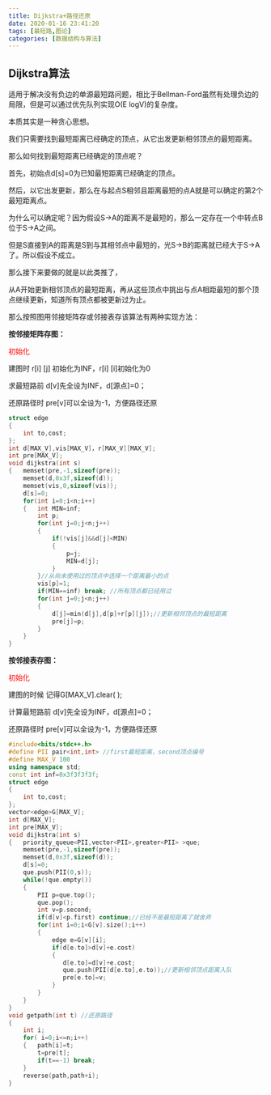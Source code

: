 ```yaml
---
title: Dijkstra+路径还原
date: 2020-01-16 23:41:20
tags: [最短路,图论]
categories: [数据结构与算法]
---
```


## Dijkstra算法

适用于解决没有负边的单源最短路问题，相比于Bellman-Ford虽然有处理负边的局限，但是可以通过优先队列实现O(E logV)的复杂度。

本质其实是一种贪心思想。

我们只需要找到最短距离已经确定的顶点，从它出发更新相邻顶点的最短距离。

那么如何找到最短距离已经确定的顶点呢？

首先，初始点d[s]=0为已知最短距离已经确定的顶点。

然后，以它出发更新，那么在与起点S相邻且距离最短的点A就是可以确定的第2个最短距离点。

为什么可以确定呢？因为假设S->A的距离不是最短的，那么一定存在一个中转点B位于S->A之间。

但是S直接到A的距离是S到与其相邻点中最短的，光S->B的距离就已经大于S->A了。所以假设不成立。

那么接下来要做的就是以此类推了，

从A开始更新相邻顶点的最短距离，再从这些顶点中挑出与点A相距最短的那个顶点继续更新，知道所有顶点都被更新过为止。

那么按照图用邻接矩阵存或邻接表存该算法有两种实现方法：

**按邻接矩阵存图：**

<font color=red>初始化</font>

建图时  r[i] [j] 初始化为INF，r[i] [i]初始化为0

求最短路前 d[v]先全设为INF，d[源点]=0；

还原路径时 pre[v]可以全设为-1，方便路径还原

```c++
struct edge
{
	int to,cost;
};
int d[MAX_V],vis[MAX_V]，r[MAX_V][MAX_V];
int pre[MAX_V];
void dijkstra(int s)
{	memset(pre,-1,sizeof(pre));
	memset(d,0x3f,sizeof(d));
	memset(vis,0,sizeof(vis));
	d[s]=0;
	for(int i=0;i<n;i++)
	{	int MIN=inf;
		int p;
		for(int j=0;j<n;j++)
		{	
			if(!vis[j]&&d[j]<MIN)
			{
				p=j;
				MIN=d[j];
			}
		}//从尚未使用过的顶点中选择一个距离最小的点
		vis[p]=1;
		if(MIN==inf) break;	//所有顶点都已经用过
		for(int j=0;j<n;j++)
        {
            d[j]=min(d[j],d[p]+r[p][j]);//更新相邻顶点的最短距离
            pre[j]=p;
        }	
	}
}

```

**按邻接表存图：**

<font color=red>初始化</font>

建图的时候  记得G[MAX_V].clear( );

计算最短路前 d[v]先全设为INF，d[源点]=0；

还原路径时 pre[v]可以全设为-1，方便路径还原

```c++
#include<bits/stdc++.h>
#define PII pair<int,int> //first最短距离，second顶点编号 
#define MAX_V 100
using namespace std;
const int inf=0x3f3f3f3f;
struct edge
{
	int to,cost;
};
vector<edge>G[MAX_V];
int d[MAX_V];
int pre[MAX_V];
void dijkstra(int s)
{	priority_queue<PII,vector<PII>,greater<PII> >que;
	memset(pre,-1,sizeof(pre));
 	memset(d,0x3f,sizeof(d));
	d[s]=0;
	que.push(PII(0,s));
	while(!que.empty())
	{
		PII p=que.top();
		que.pop();
		int v=p.second;
		if(d[v]<p.first) continue;//已经不是最短距离了就舍弃
		for(int i=0;i<G[v].size();i++)
		{
			edge e=G[v][i];
			if(d[e.to]>d[v]+e.cost)
			{
			   d[e.to]=d[v]+e.cost;
			   que.push(PII(d[e.to],e.to));//更新相邻顶点距离入队
               pre[e.to]=v;
			}
		}
	}
} 
void getpath(int t) //还原路径
{
	int i;
	for( i=0;i<=n;i++)
	{	path[i]=t;
		t=pre[t];
		if(t==-1) break;
	}
	reverse(path,path+i);   
}
```

